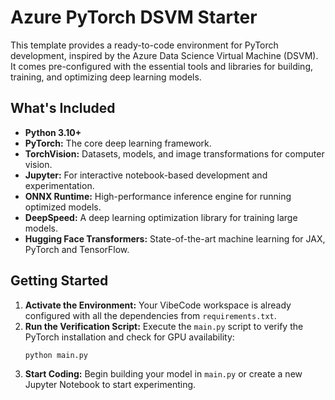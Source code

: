 # Azure PyTorch DSVM Starter

This template provides a ready-to-code environment for PyTorch development, inspired by the Azure Data Science Virtual Machine (DSVM). It comes pre-configured with the essential tools and libraries for building, training, and optimizing deep learning models.

## What's Included

- **Python 3.10+**
- **PyTorch:** The core deep learning framework.
- **TorchVision:** Datasets, models, and image transformations for computer vision.
- **Jupyter:** For interactive notebook-based development and experimentation.
- **ONNX Runtime:** High-performance inference engine for running optimized models.
- **DeepSpeed:** A deep learning optimization library for training large models.
- **Hugging Face Transformers:** State-of-the-art machine learning for JAX, PyTorch and TensorFlow.

## Getting Started

1.  **Activate the Environment:** Your VibeCode workspace is already configured with all the dependencies from `requirements.txt`.
2.  **Run the Verification Script:** Execute the `main.py` script to verify the PyTorch installation and check for GPU availability:
    ```bash
    python main.py
    ```
3.  **Start Coding:** Begin building your model in `main.py` or create a new Jupyter Notebook to start experimenting.
